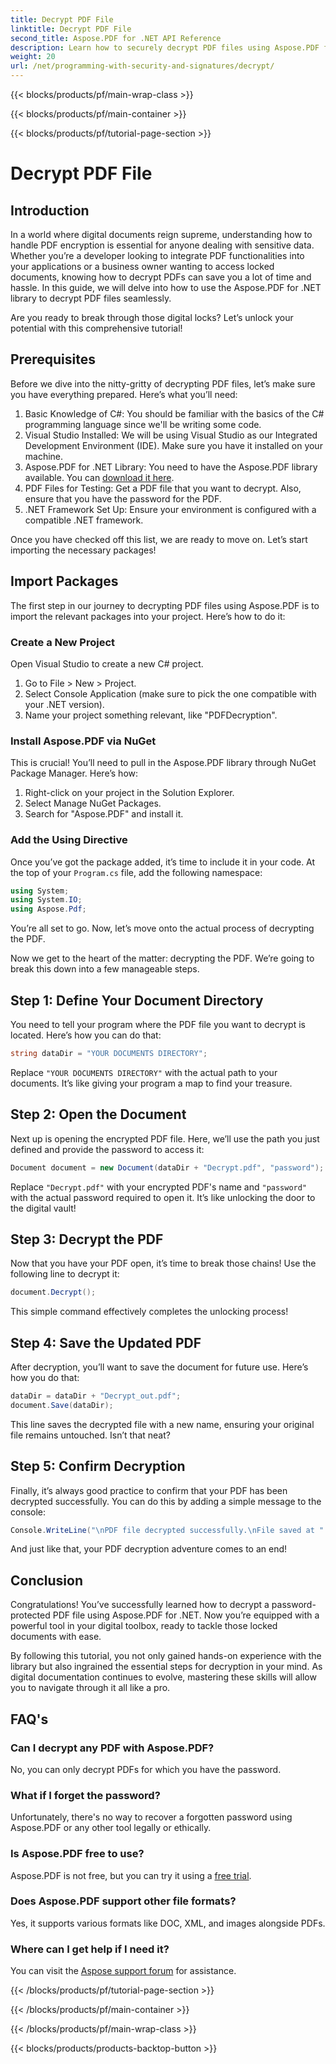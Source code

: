 ```yaml
---
title: Decrypt PDF File
linktitle: Decrypt PDF File
second_title: Aspose.PDF for .NET API Reference
description: Learn how to securely decrypt PDF files using Aspose.PDF for .NET. Get step-by-step guidance to enhance your document management skills.
weight: 20
url: /net/programming-with-security-and-signatures/decrypt/
---
```


{{< blocks/products/pf/main-wrap-class >}}

{{< blocks/products/pf/main-container >}}

{{< blocks/products/pf/tutorial-page-section >}}

# Decrypt PDF File

## Introduction

In a world where digital documents reign supreme, understanding how to handle PDF encryption is essential for anyone dealing with sensitive data. Whether you’re a developer looking to integrate PDF functionalities into your applications or a business owner wanting to access locked documents, knowing how to decrypt PDFs can save you a lot of time and hassle. In this guide, we will delve into how to use the Aspose.PDF for .NET library to decrypt PDF files seamlessly. 

Are you ready to break through those digital locks? Let’s unlock your potential with this comprehensive tutorial!

## Prerequisites

Before we dive into the nitty-gritty of decrypting PDF files, let’s make sure you have everything prepared. Here’s what you’ll need:

1. Basic Knowledge of C#: You should be familiar with the basics of the C# programming language since we'll be writing some code.
2. Visual Studio Installed: We will be using Visual Studio as our Integrated Development Environment (IDE). Make sure you have it installed on your machine.
3. Aspose.PDF for .NET Library: You need to have the Aspose.PDF library available. You can [download it here](https://releases.aspose.com/pdf/net/).
4. PDF Files for Testing: Get a PDF file that you want to decrypt. Also, ensure that you have the password for the PDF. 
5. .NET Framework Set Up: Ensure your environment is configured with a compatible .NET framework.

Once you have checked off this list, we are ready to move on. Let’s start importing the necessary packages!

## Import Packages

The first step in our journey to decrypting PDF files using Aspose.PDF is to import the relevant packages into your project. Here’s how to do it:

### Create a New Project

Open Visual Studio to create a new C# project.

1. Go to File > New > Project.
2. Select Console Application (make sure to pick the one compatible with your .NET version).
3. Name your project something relevant, like "PDFDecryption".

### Install Aspose.PDF via NuGet

This is crucial! You’ll need to pull in the Aspose.PDF library through NuGet Package Manager. Here’s how:

1. Right-click on your project in the Solution Explorer.
2. Select Manage NuGet Packages.
3. Search for "Aspose.PDF" and install it.

### Add the Using Directive

Once you’ve got the package added, it’s time to include it in your code. At the top of your `Program.cs` file, add the following namespace:

```csharp
using System;
using System.IO;
using Aspose.Pdf;
```

You’re all set to go. Now, let’s move onto the actual process of decrypting the PDF.

Now we get to the heart of the matter: decrypting the PDF. We’re going to break this down into a few manageable steps.

## Step 1: Define Your Document Directory

You need to tell your program where the PDF file you want to decrypt is located. Here’s how you can do that:

```csharp
string dataDir = "YOUR DOCUMENTS DIRECTORY";
```

Replace `"YOUR DOCUMENTS DIRECTORY"` with the actual path to your documents. It’s like giving your program a map to find your treasure.

## Step 2: Open the Document

Next up is opening the encrypted PDF file. Here, we’ll use the path you just defined and provide the password to access it:

```csharp
Document document = new Document(dataDir + "Decrypt.pdf", "password");
```

Replace `"Decrypt.pdf"` with your encrypted PDF's name and `"password"` with the actual password required to open it. It’s like unlocking the door to the digital vault!

## Step 3: Decrypt the PDF

Now that you have your PDF open, it’s time to break those chains! Use the following line to decrypt it:

```csharp
document.Decrypt();
```

This simple command effectively completes the unlocking process!

## Step 4: Save the Updated PDF

After decryption, you’ll want to save the document for future use. Here’s how you do that:

```csharp
dataDir = dataDir + "Decrypt_out.pdf";
document.Save(dataDir);
```

This line saves the decrypted file with a new name, ensuring your original file remains untouched. Isn’t that neat?

## Step 5: Confirm Decryption

Finally, it’s always good practice to confirm that your PDF has been decrypted successfully. You can do this by adding a simple message to the console:

```csharp
Console.WriteLine("\nPDF file decrypted successfully.\nFile saved at " + dataDir);
```

And just like that, your PDF decryption adventure comes to an end!

## Conclusion

Congratulations! You’ve successfully learned how to decrypt a password-protected PDF file using Aspose.PDF for .NET. Now you’re equipped with a powerful tool in your digital toolbox, ready to tackle those locked documents with ease.

By following this tutorial, you not only gained hands-on experience with the library but also ingrained the essential steps for decryption in your mind. As digital documentation continues to evolve, mastering these skills will allow you to navigate through it all like a pro.

## FAQ's

### Can I decrypt any PDF with Aspose.PDF?
No, you can only decrypt PDFs for which you have the password.

### What if I forget the password?
Unfortunately, there's no way to recover a forgotten password using Aspose.PDF or any other tool legally or ethically.

### Is Aspose.PDF free to use?
Aspose.PDF is not free, but you can try it using a [free trial](https://releases.aspose.com/).

### Does Aspose.PDF support other file formats?
Yes, it supports various formats like DOC, XML, and images alongside PDFs.

### Where can I get help if I need it?
You can visit the [Aspose support forum](https://forum.aspose.com/c/pdf/10) for assistance.

{{< /blocks/products/pf/tutorial-page-section >}}

{{< /blocks/products/pf/main-container >}}

{{< /blocks/products/pf/main-wrap-class >}}

{{< blocks/products/products-backtop-button >}}
